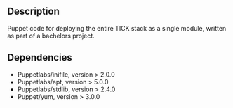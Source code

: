 ## Description

Puppet code for deploying the entire TICK stack as a single module, written as part of a bachelors project.

## Dependencies
  - Puppetlabs/inifile, version > 2.0.0
  - Puppetlabs/apt, version > 5.0.0
  - Puppetlabs/stdlib, version > 2.4.0
  - Puppet/yum, version > 3.0.0
